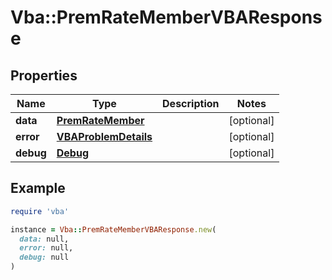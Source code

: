 # Vba::PremRateMemberVBAResponse

## Properties

| Name | Type | Description | Notes |
| ---- | ---- | ----------- | ----- |
| **data** | [**PremRateMember**](PremRateMember.md) |  | [optional] |
| **error** | [**VBAProblemDetails**](VBAProblemDetails.md) |  | [optional] |
| **debug** | [**Debug**](Debug.md) |  | [optional] |

## Example

```ruby
require 'vba'

instance = Vba::PremRateMemberVBAResponse.new(
  data: null,
  error: null,
  debug: null
)
```

